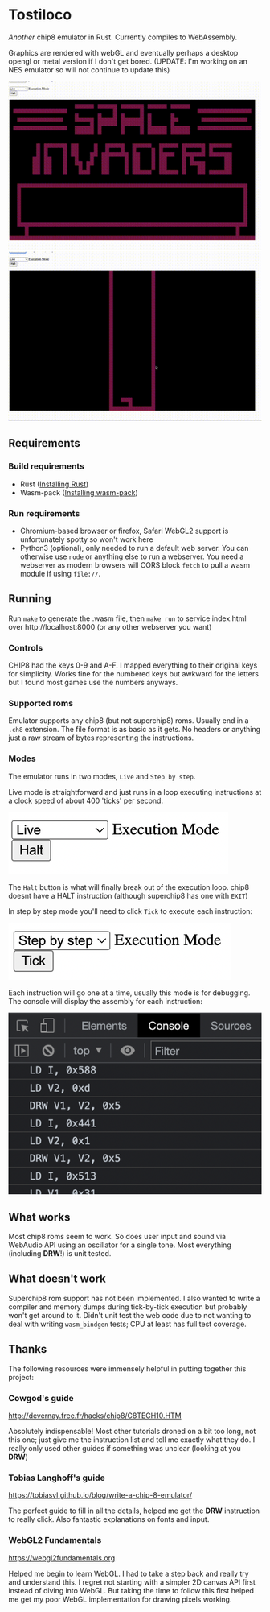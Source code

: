 # Tostiloco

_Another_ chip8 emulator in Rust. Currently compiles to WebAssembly.

Graphics are rendered with webGL and eventually perhaps a desktop
opengl or metal version if I don't get bored. 
(UPDATE: I'm working on an NES emulator so will not continue to update this)

![splash image](screenshots/splash1.gif)
![splash image](screenshots/splash2.gif)

## Requirements

### Build requirements
* Rust ([Installing Rust](https://www.rust-lang.org/tools/install))
* Wasm-pack ([Installing wasm-pack](https://rustwasm.github.io/wasm-pack/installer/))
### Run requirements
* Chromium-based browser or firefox, Safari WebGL2 support is unfortunately spotty so won't work here
* Python3 (optional), only needed to run a default web server. You can otherwise use `node` or anything else to run a
webserver. You need a webserver as modern browsers will CORS block `fetch` to pull a wasm module if using
`file://`.

## Running

Run `make` to generate the .wasm file, then `make run` to service index.html over http://localhost:8000 (or any other webserver you want)

### Controls

CHIP8 had the keys 0-9 and A-F. I mapped everything to their original keys for simplicity. Works fine for the numbered
keys but awkward for the letters but I found most games use the numbers anyways. 

### Supported roms

Emulator supports any chip8 (but not superchip8) roms. Usually end in a `.ch8` extension. The file format is as 
basic as it gets. No headers or anything just a raw stream of bytes representing the instructions.

### Modes

The emulator runs in two modes, `Live` and `Step by step`.

Live mode is straightforward and just runs in a loop executing instructions at a clock speed of about 400 'ticks' per 
second.

![live mode](screenshots/live-mode.png)

The `Halt` button is what will finally break out of the execution loop. chip8 doesnt have a HALT instruction (although superchip8 has one with `EXIT`)

In step by step mode you'll need to click `Tick` to execute each instruction:

![step mode](screenshots/step-mode.png)

Each instruction will go one at a time, usually this mode is for debugging. The console will display the assembly for 
each instruction:

![console](screenshots/console.png)

## What works

Most chip8 roms seem to work. So does user input and sound via WebAudio API using an oscillator for a single tone.
Most everything (including **DRW**!) is unit tested.

## What doesn't work

Superchip8 rom support has not been implemented. I also wanted to write a compiler and memory dumps during tick-by-tick execution but probably
won't get around to it. Didn't unit test the web code due to not wanting to deal with
writing `wasm_bindgen` tests; CPU at least has full test coverage.

## Thanks

The following resources were immensely helpful in putting together this project:

### Cowgod's guide

http://devernay.free.fr/hacks/chip8/C8TECH10.HTM

Absolutely indispensable! Most other tutorials droned on a bit too long, not this one; just give me the instruction list
and tell me exactly what they do. I really only used other guides if something was unclear (looking at you **DRW**)

### Tobias Langhoff's guide

https://tobiasvl.github.io/blog/write-a-chip-8-emulator/

The perfect guide to fill in all the details, helped me get the **DRW** instruction to really click. Also fantastic
explanations on fonts and input.

### WebGL2 Fundamentals

https://webgl2fundamentals.org

Helped me begin to learn WebGL. I had to  take a step back and really try and understand this. I regret not starting with
a simpler 2D canvas API first instead of diving into WebGL. But taking the time to follow this first helped me get my
poor WebGL implementation for drawing pixels working. 